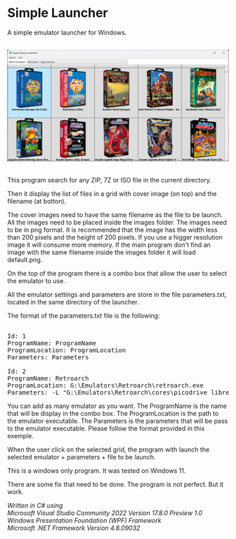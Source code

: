 **Simple Launcher**
===============

A simple emulator launcher for Windows.<br><br>

![Screenshot](screenshot.jpg)

<br>
This program search for any ZIP, 7Z or ISO file in the current directory.


Then it display the list of files in a grid with cover image (on top) and the filename (at botton).


The cover images need to have the same filename as the file to be launch. All the images need to be placed inside the images folder. The images need to be in png format. It is recommended that the image has the width less than 200 pixels and the height of 200 pixels. If you use a higger resolution image it will consume more memory. If the main program don't find an image with the same filename inside the images folder it will load default.png.


On the top of the program there is a combo box that allow the user to select the emulator to use.


All the emulator settings and parameters are store in the file parameters.txt, located in the same directory of the launcher.


The format of the parameters.txt file is the following:


<pre>

Id: 1
ProgramName: ProgramName
ProgramLocation: ProgramLocation
Parameters: Parameters

Id: 2
ProgramName: Retroarch
ProgramLocation: G:\Emulators\Retroarch\retroarch.exe
Parameters: -L "G:\Emulators\Retroarch\cores\picodrive_libretro.dll" -c "G:\Emulators\Retroarch\Config.cfg" -f
</pre>



You can add as many emulator as you want. The ProgramName is the name that will be display in the combo box. The ProgramLocation is the path to the emulator executable. The Parameters is the parameters that will be pass to the emulator executable. Please follow the format provided in this exemple.

When the user click on the selected grid, the program with launch the selected emulator + parameters + file to be launch.

This is a windows only program. It was tested on Windows 11.

There are some fix that need to be done. The program is not perfect. But it work.

*Written in C# using<br>
Microsoft Visual Studio Community 2022 Version 17.8.0 Preview 1.0<br>
Windows Presentation Foundation (WPF) Framework<br>
Microsoft .NET Framework Version 4.8.09032*
